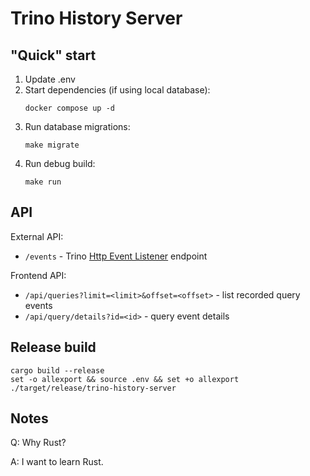 # Trino History Server

## "Quick" start

1. Update .env
2. Start dependencies (if using local database):
   ```console
   docker compose up -d 
   ```
3. Run database migrations:
    ```console
    make migrate
    ```
4. Run debug build:
    ```console
    make run
    ```

## API

External API:

* `/events` - Trino [Http Event Listener](https://trino.io/docs/current/admin/event-listeners-http.html) endpoint

Frontend API:

* `/api/queries?limit=<limit>&offset=<offset>` - list recorded query events
* `/api/query/details?id=<id>` - query event details

## Release build

```console
cargo build --release
set -o allexport && source .env && set +o allexport
./target/release/trino-history-server
```

## Notes

Q: Why Rust?

A: I want to learn Rust.
